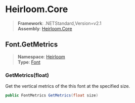 # Heirloom.Core

> **Framework**: .NETStandard,Version=v2.1  
> **Assembly**: [Heirloom.Core][0]  

## Font.GetMetrics

> **Namespace**: [Heirloom][0]  
> **Type**: [Font][1]  

### GetMetrics(float)

Get the vertical metrics of the this font at the specified size.

```cs
public FontMetrics GetMetrics(float size)
```

[0]: ../../../Heirloom.Core.md
[1]: ../Font.md
